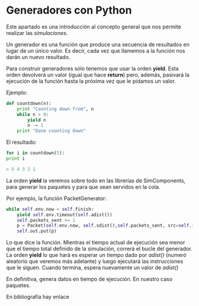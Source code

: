 # Generadores con Python

Este apartado es una introducción al concepto general que nos permite realizar las *simulaciones*. 

Un generador es una función que produce una secuencia de resultados en lugar de un único valor.
Es decir, cada vez que llamemos a la función nos darán un nuevo resultado. 

Para construir generadores sólo tenemos que usar la orden **yield**. Esta orden devolverá un valor (igual que hace **return**) pero, además, pasivará la ejecución de la función hasta la próxima vez que le pidamos un valor.

Ejemplo:
```python
def countdown(n):
    print "Counting down from", n
    while n > 0:
        yield n
        n -= 1
    print "Done counting down"
```
El resultado:

```python
for i in countdown(5): 
print i

> 5 4 3 2 1 
```
La orden **yield** la veremos sobre todo en las librerías de SimComponents, para generar los paquetes y para que sean servidos en la cola.

Por ejemplo, la función PacketGenerator:

```python
while self.env.now < self.finish:
	yield self.env.timeout(self.adist())
	self.packets_sent += 1 
	p = Packet(self.env.now, self.sdist(),self.packets_sent, src=self.id, flow_id=self.flow_id) 
	self.out.put(p)
```
Lo que dice la función. Mientras el tiempo actual de ejecución sea menor que el tiempo total definido de la simulación, correrá el bucle del generador.
La orden **yield** lo que hará es esperar un tiempo dado por *adist()* (numeró aleatorio que veremos más adelante) y luego ejecutará las instrucciones que le siguen. Cuando termina, espera nuevamente un valor de *adist()*

En definitiva,  genera  datos en tiempo de ejecución. En nuestro caso paquetes. 

En bibliografía hay enlace
<!--stackedit_data:
eyJoaXN0b3J5IjpbMTExMjA4MTA2MiwtMTEwNTg1NTIyNSwtMT
Y5NzExMjUwNiwtMTM3NDgyMDMsMTg3Nzg2OTg5NywxMzk1MjAy
MTA5LC0zMTI4OTM5N119
-->